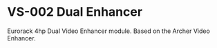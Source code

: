 # VS-002 Dual Enhancer
Eurorack 4hp Dual Video Enhancer module.
Based on the Archer Video Enhancer. 
